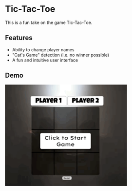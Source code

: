 # Tic-Tac-Toe
This is a fun take on the game Tic-Tac-Toe.

## Features
* Ability to change player names
* "Cat's Game" detection (i.e. no winner possible)
* A fun and intuitive user interface


## Demo
<img src='images/usage.gif' width=400>